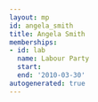 ```yaml
---
layout: mp
id: angela_smith
title: Angela Smith
memberships:
- id: lab
  name: Labour Party
  start: 
  end: '2010-03-30'
autogenerated: true
---
```

